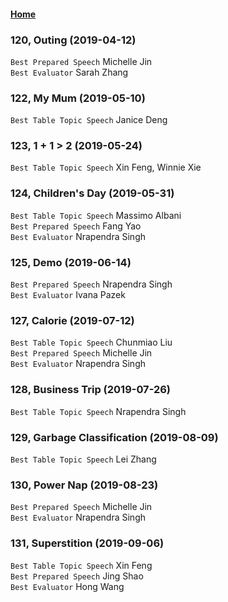
#### [Home](https://eshtmc.github.io/)    

### 120, Outing (2019-04-12)
`Best Prepared Speech` Michelle Jin   
`Best Evaluator` Sarah Zhang   

### 122, My Mum (2019-05-10)
`Best Table Topic Speech` Janice Deng   

### 123, 1 + 1 > 2 (2019-05-24)   
`Best Table Topic Speech` Xin Feng, Winnie Xie  

### 124, Children's Day (2019-05-31)   
`Best Table Topic Speech` Massimo Albani   
`Best Prepared Speech` Fang Yao   
`Best Evaluator` Nrapendra Singh   

### 125, Demo (2019-06-14)
`Best Prepared Speech` Nrapendra Singh   
`Best Evaluator` Ivana Pazek   

### 127, Calorie (2019-07-12)   
`Best Table Topic Speech` Chunmiao Liu      
`Best Prepared Speech` Michelle Jin   
`Best Evaluator` Nrapendra Singh   

### 128, Business Trip (2019-07-26)   
`Best Table Topic Speech` Nrapendra Singh      
  
### 129, Garbage Classification (2019-08-09)   
`Best Table Topic Speech` Lei Zhang 

### 130, Power Nap (2019-08-23)   
`Best Prepared Speech` Michelle Jin   
`Best Evaluator` Nrapendra Singh  

### 131, Superstition (2019-09-06)   
`Best Table Topic Speech` Xin Feng   
`Best Prepared Speech` Jing Shao   
`Best Evaluator` Hong Wang   
